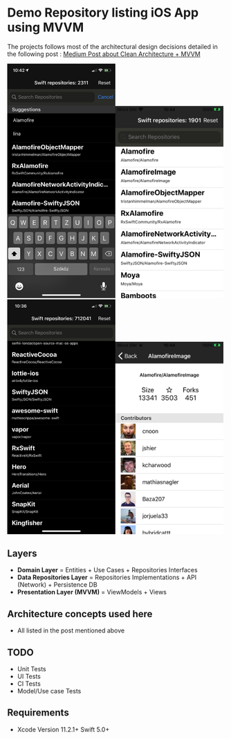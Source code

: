 # Demo Repository listing iOS App using MVVM

The projects follows most of the architectural design decisions detailed in the following post : <a href="https://tech.olx.com/clean-architecture-and-mvvm-on-ios-c9d167d9f5b3">Medium Post about Clean Architecture + MVVM</a>



<img src="https://github.com/IQnQ/SwiftList/blob/master/readme_assets/IMG_6B2D4DFE2042-1.jpeg" width="250"><img src="https://github.com/IQnQ/SwiftList/blob/master/readme_assets/IMG_0009.PNG" width="250"><img src="https://github.com/IQnQ/SwiftList/blob/master/readme_assets/IMG_46E19E0E1848-1.jpeg" width="250"><img src="https://github.com/IQnQ/SwiftList/blob/master/readme_assets/IMG_E8AEF49F509C-1.jpeg" width="250">


## Layers
* **Domain Layer** = Entities + Use Cases + Repositories Interfaces 
* **Data Repositories Layer** = Repositories Implementations + API (Network) + Persistence DB
* **Presentation Layer (MVVM)** = ViewModels + Views

## Architecture concepts used here
* All listed in the post mentioned above

## TODO
* Unit Tests 
* UI Tests
* CI Tests
* Model/Use case Tests

## Requirements
* Xcode Version 11.2.1+  Swift 5.0+

